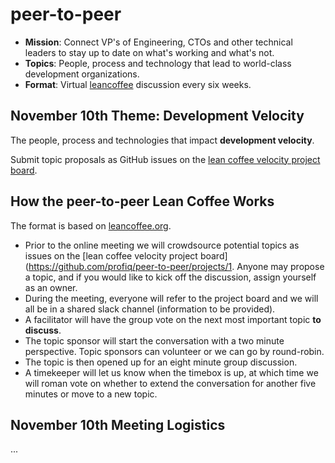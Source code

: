 # peer-to-peer

- **Mission**: Connect VP's of Engineering, CTOs and other technical leaders to stay up to date on what's working and what's not.
- **Topics**: People, process and technology that lead to world-class development organizations.
- **Format**: Virtual [leancoffee](https://leancoffee.org) discussion every six weeks.

## November 10th Theme: Development Velocity

The people, process and technologies that impact **development velocity**.

Submit topic proposals as GitHub issues on the [lean coffee velocity project board](https://github.com/profiq/P2P-Tech-Roundtable/projects/1).

## How the peer-to-peer Lean Coffee Works

The format is based on [leancoffee.org](https://leancoffee.org/).

- Prior to the online meeting we will crowdsource potential topics as issues on the [lean coffee velocity project board](https://github.com/profiq/peer-to-peer/projects/1. Anyone may propose a topic, and if you would like to kick off the discussion, assign yourself as an owner.
- During the meeting, everyone will refer to the project board and we will all be in a shared slack channel (information to be provided).
- A facilitator will have the group vote on the next most important topic **to discuss**.
- The topic sponsor will start the conversation with a two minute perspective. Topic sponsors can volunteer or we can go by round-robin.
- The topic is then opened up for an eight minute group discussion.
- A timekeeper will let us know when the timebox is up, at which time we will roman vote on whether to extend the conversation for another five minutes or move to a new topic.

## November 10th Meeting Logistics

...
